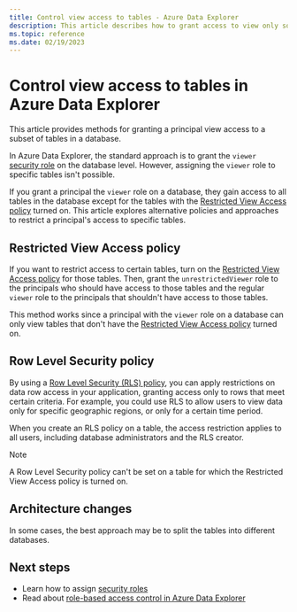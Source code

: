 ```yaml
---
title: Control view access to tables - Azure Data Explorer
description: This article describes how to grant access to view only some tables in a database in Azure Data Explorer.
ms.topic: reference
ms.date: 02/19/2023
---
```


# Control view access to tables in Azure Data Explorer

This article provides methods for granting a principal view access to a subset of tables in a database.

In Azure Data Explorer, the standard approach is to grant the `viewer` [security role](security-roles.md#security-roles) on the database level. However, assigning the `viewer` role to specific tables isn't possible.

If you grant a principal the `viewer` role on a database, they gain access to all tables in the database except for the tables with the [Restricted View Access policy](restrictedviewaccesspolicy.md) turned on. This article explores alternative policies and approaches to restrict a principal's access to specific tables.

## Restricted View Access policy

If you want to restrict access to certain tables, turn on the [Restricted View Access policy](restrictedviewaccesspolicy.md) for those tables. Then, grant the `unrestrictedViewer` role to the principals who should have access to those tables and the regular `viewer` role to the principals that shouldn't have access to those tables.

This method works since a principal with the `viewer` role on a database can only view tables that don't have the [Restricted View Access policy](restrictedviewaccesspolicy.md) turned on.

## Row Level Security policy

By using a [Row Level Security (RLS) policy](rowlevelsecuritypolicy.md), you can apply restrictions on data row access in your application, granting access only to rows that meet certain criteria. For example, you could use RLS to allow users to view data only for specific geographic regions, or only for a certain time period.

When you create an RLS policy on a table, the access restriction applies to all users, including database administrators and the RLS creator.

> [!NOTE]
> A Row Level Security policy can't be set on a table for which the Restricted View Access policy is turned on.

## Architecture changes

In some cases, the best approach may be to split the tables into different databases.

## Next steps

* Learn how to assign [security roles](security-roles.md)
* Read about [role-based access control in Azure Data Explorer](access-control/role-based-access-control.md)

